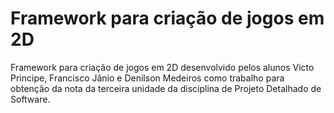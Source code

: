 # Framework para criação de jogos em 2D

Framework para criação de jogos em 2D desenvolvido pelos alunos Victo Principe, Francisco Jânio e Denilson Medeiros como trabalho para obtenção da nota da terceira unidade da disciplina de Projeto Detalhado de Software.
